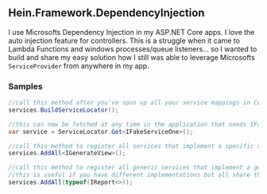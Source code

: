 ## Hein.Framework.DependencyInjection
I use Microsofts Dependency Injection in my ASP.NET Core apps.  I love the auto injection feature for controllers. This is a struggle when it came to Lambda Functions and windows processes/queue listeners... so I wanted to build and share my easy solution how I still was able to leverage Microsofts `ServiceProvider` from anywhere in my app.

### Samples
```csharp
//call this method after you've spun up all your service mappings in ConfigureServices()
services.BuildServiceLocator();

//this can now be fetched at any time in the application that needs IFakeServiceOne
var service = ServiceLocator.Get<IFakeServiceOne>();
```

```csharp
//call this method to register all services that implement a specific service
services.AddAll<IGenerateView>();

//call this method to register all generic services that implement a generic service
//this is useful if you have different implementations but all share the same generic interface
services.AddAll(typeof(IReport<>));
```
